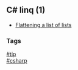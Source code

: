 ## C\# linq (1)

- [Flattening a list of lists](flattening-list-of-lists.md)

### Tags
[#tip](../../tips.md)  
[#csharp](../csharp.md)